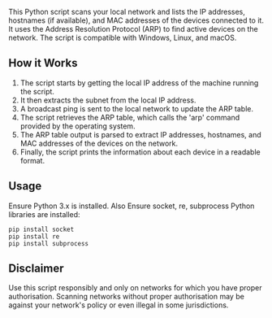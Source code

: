 This Python script scans your local network and lists the IP addresses, hostnames (if available), and MAC addresses of the devices connected to it. It uses the Address Resolution Protocol (ARP) to find active devices on the network. The script is compatible with Windows, Linux, and macOS.

## How it Works

1. The script starts by getting the local IP address of the machine running the script.
2. It then extracts the subnet from the local IP address.
3. A broadcast ping is sent to the local network to update the ARP table.
4. The script retrieves the ARP table, which calls the 'arp' command provided by the operating system.
5. The ARP table output is parsed to extract IP addresses, hostnames, and MAC addresses of the devices on the network.
6. Finally, the script prints the information about each device in a readable format.

## Usage

Ensure Python 3.x is installed. 
Also Ensure socket, re, subprocess Python libraries are installed:

```
pip install socket
pip install re
pip install subprocess
```

## Disclaimer

Use this script responsibly and only on networks for which you have proper authorisation. Scanning networks without proper authorisation may be against your network's policy or even illegal in some jurisdictions.
